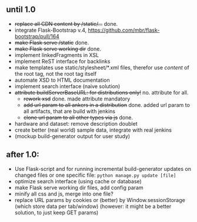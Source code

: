 ## until 1.0
* ~~replace all CDN content by /static/...~~ done.
* integrate Flask-Bootstrap v.4, https://github.com/mbr/flask-bootstrap/pull/164
* ~~make Flask serve /static~~ done.
* ~~make Flask serve working dir~~ done.
* implement linkedFragments in XSL
* implement ReST interface for backlinks
* make templates use static/stylesheet/*.xml files, therefor use _content_ of the root tag, not the root tag itself
* automate XSD to HTML documentation
* implement search interface (naive solution)
* ~~attribute buildServerBaseURL: for distributions only!~~ no. attribute for all.  
  * ~~rework xsd~~ done. made attribute mandatory
  * ~~add url param to all ankers in a distribution~~ done. added url param to all artifacts, that are build with jenkins 
  * ~~clone url param to all other types via js~~ done.  
* hardware and dataset: remove description doublet
* create better (real world) sample data, integrate with real jenkins
* (mockup build-generator output for user study)



## after 1.0:
* Use Flask-script and  for running incremental build-generator updates on changed files or one specific file:
  `python manage.py update [file]`
* optimize search interface (using cache or database)
* make Flask serve working dir files, add config param
* minify all css and js, merge into one file?
* replace URL params by cookies or (better) by Window.sessionStorage (which store data per tab/window) (however: it might be a better solution, to just keep GET params)